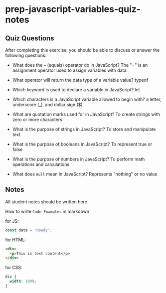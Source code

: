 # prep-javascript-variables-quiz-notes

## Quiz Questions

After completing this exercise, you should be able to discuss or answer the following questions:

- What does the `=` (equals) operator do in JavaScript?
  The "=" is an assignment operator used to assign variables with data.

- What operator will return the data type of a variable value?
  typeof

- Which keyword is used to declare a variable in JavaScript?
  let

- Which characters is a JavaScript variable allowed to begin with?
  a letter, underscore (\_), and dollar sign ($)

- What are quotation marks used for in JavaScript?
  To create strings with zero or more characters

- What is the purpose of strings in JavaScript?
  To store and manipulate text

- What is the purpose of booleans in JavaScript?
  To represent true or false

- What is the purpose of numbers in JavaScript?
  To perform math operations and calculations

- What does `null` mean in JavaScript?
  Represents "nothing" or no value

## Notes

All student notes should be written here.

How to write `Code Examples` in markdown

for JS:

```javascript
const data = 'Howdy';
```

for HTML:

```html
<div>
  <p>This is text content</p>
</div>
```

for CSS:

```css
div {
  width: 100%;
}
```
